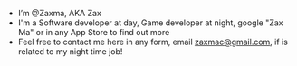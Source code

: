 - I’m @Zaxma, AKA Zax
- I'm a Software developer at day, Game developer at night, google "Zax Ma" or in any App Store to find out more
- Feel free to contact me here in any form, email zaxmac@gmail.com, if is related to my night time job!

<!---
Zaxma/Zaxma is a ✨ special ✨ repository because its `README.md` (this file) appears on your GitHub profile.
You can click the Preview link to take a look at your changes.
--->
